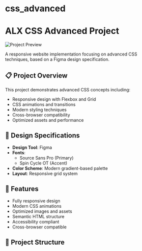 # css_advanced
# ALX CSS Advanced Project

![Project Preview](https://via.placeholder.com/800x400/667eea/ffffff?text=CSS+Advanced+Project)

A responsive website implementation focusing on advanced CSS techniques, based on a Figma design specification.

## 📋 Project Overview

This project demonstrates advanced CSS concepts including:
- Responsive design with Flexbox and Grid
- CSS animations and transitions
- Modern styling techniques
- Cross-browser compatibility
- Optimized assets and performance

## 🎨 Design Specifications

- **Design Tool**: Figma
- **Fonts**: 
  - Source Sans Pro (Primary)
  - Spin Cycle OT (Accent)
- **Color Scheme**: Modern gradient-based palette
- **Layout**: Responsive grid system

## 🚀 Features

- Fully responsive design
- Modern CSS animations
- Optimized images and assets
- Semantic HTML structure
- Accessibility compliant
- Cross-browser compatible

## 📁 Project Structure
